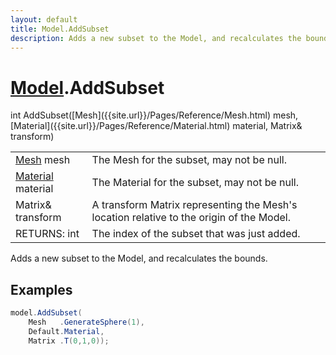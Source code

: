 ```yaml
---
layout: default
title: Model.AddSubset
description: Adds a new subset to the Model, and recalculates the bounds.
---
```

# [Model]({{site.url}}/Pages/Reference/Model.html).AddSubset

<div class='signature' markdown='1'>
int AddSubset([Mesh]({{site.url}}/Pages/Reference/Mesh.html) mesh, [Material]({{site.url}}/Pages/Reference/Material.html) material, Matrix& transform)
</div>

|  |  |
|--|--|
|[Mesh]({{site.url}}/Pages/Reference/Mesh.html) mesh|The Mesh for the subset, may not be null.|
|[Material]({{site.url}}/Pages/Reference/Material.html) material|The Material for the subset, may not be null.|
|Matrix& transform|A transform Matrix representing the Mesh's location             relative to the origin of the Model.|
|RETURNS: int|The index of the subset that was just added.|

Adds a new subset to the Model, and recalculates the bounds.




## Examples

```csharp
model.AddSubset(
    Mesh   .GenerateSphere(1),
    Default.Material,
    Matrix .T(0,1,0));
```


